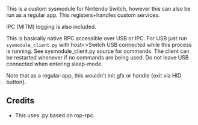 This is a custom sysmodule for Nintendo Switch, however this can also be run as a regular app. This registers+handles custom services.

IPC (MITM) logging is also included.

This is basically native RPC accessible over USB or IPC. For USB just run `sysmodule_client.py` with host<>Switch USB connected while this process is running. See sysmodule_client.py source for commands. The client can be restarted whenever if no commands are being used. Do not leave USB connected when entering sleep-mode.

Note that as a regular-app, this wouldn't init gfx or handle {exit via HID button}.

## Credits
* This uses .py based on rop-rpc.
